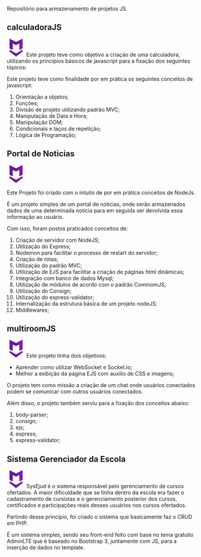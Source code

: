 Repositório para armazenamento de projetos JS.
## calculadoraJS
![alt text](https://github.com/adam-p/markdown-here/raw/master/src/common/images/icon48.png)
Este projeto teve como objetivo a criação de uma calculadora, utilizando os princípios básicos de javascript para a fixação dos seguintes tópicos: 

Este projeto teve como finalidade por em prática os seguintes conceitos de javascript:
1. Orientação a objetos;
2. Funções;
3. Divisão de projeto utilizando padrão MVC;
4. Manipulação de Data e Hora;
5. Manipulação DOM;
6. Condicionais e laços de repetição;
7. Lógica de Programação;

## Portal de Noticias
![alt text](https://github.com/adam-p/markdown-here/raw/master/src/common/images/icon48.png)

Este Projeto foi criado com o intuito de por em prática conceitos de NodeJs.

É um projeto simples de um portal de noticias, onde serão armazenados dados de uma determinada noticia 
para em seguida ser devolvida essa informação ao usuário. 

Com isso, foram postos praticados conceitos de:

1. Criação de servidor com NodeJS;
2. Utilização do Express;
3. Nodemon para facilitar o processo de restart do servidor;
4. Criação de rotas;
5. Utilização do padrão MVC;
6. Utilização de EJS para facilitar a criação de páginas html dinâmicas;
7. Integração com banco de dados Mysql;
8. Utilização de módulos de acordo com o padrão CommomJS;
9. Utilização do Consign;
10. Utilização do express-validator;
11. Internalização da estrutura básica de um projeto nodeJS;
12. Middlewares;

## multiroomJS
![alt text](https://github.com/adam-p/markdown-here/raw/master/src/common/images/icon48.png)
Este projeto tinha dois objetivos:
* Aprender como utilizar WebSocket e Socket.io;
* Melhor a exibição da página EJS com auxilio de CSS e imagens;

O projeto tem como missão a criação de um chat onde usuários conectados podem se comunicar com outros usuários conectados.

Além disso, o projeto também serviu para a fixação dos conceitos abaixo:

 1. body-parser;
 2. consign;
 3. ejs;
 4. express;
 5. express-validator;

## Sistema Gerenciador da Escola
![alt text](https://github.com/adam-p/markdown-here/raw/master/src/common/images/icon48.png)
SysEjud é o sistema responsável pelo gerenciamento de cursos ofertados. 
A maior dificuldade que se tinha dentro da escola era fazer o cadastramento de cursistas e o gerenciamento posterior dos cursos, certificados e participações reais desses usuários nos cursos ofertados. 

Partindo desse princípio, foi criado o sistema que basicamente faz o CRUD em PHP. 

É um sistema simples, sendo seu front-end feito com base no tema gratuito AdminLTE que é baseado no Bootstrap 3, juntamente com JS, para a inserção de dados no template.


